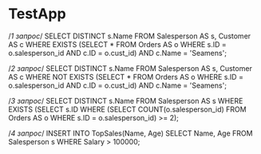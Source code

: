 # TestApp
/*1 запрос*/
SELECT DISTINCT s.Name
  FROM Salesperson AS s, Customer AS c
 WHERE 
   EXISTS 
     (SELECT * 
        FROM Orders AS o 
       WHERE s.ID = o.salesperson_id 
         AND c.ID = o.cust_id)
   AND c.Name = 'Seamens';
 
 /*2 запрос*/
SELECT DISTINCT s.Name
  FROM Salesperson AS s, Customer AS c
 WHERE 
   NOT EXISTS 
	 (SELECT * 
	    FROM Orders AS o 
	   WHERE s.ID = o.salesperson_id 
	     AND c.ID = o.cust_id)
   AND c.Name = 'Seamens';
     
/*3 запрос*/
SELECT DISTINCT s.Name
  FROM Salesperson AS s 
 WHERE 
   EXISTS
     (SELECT s.ID
       WHERE 
	 (SELECT COUNT(o.salesperson_id)
            FROM Orders AS o 
           WHERE s.ID = o.salesperson_id) >= 2);

/*4 запрос*/
INSERT INTO TopSales(Name, Age)
SELECT Name, Age
  FROM Salesperson s
 WHERE Salary > 100000;
